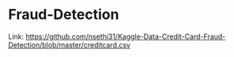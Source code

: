 # Fraud-Detection

Link: https://github.com/nsethi31/Kaggle-Data-Credit-Card-Fraud-Detection/blob/master/creditcard.csv

